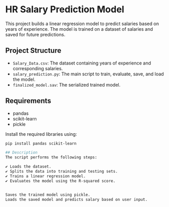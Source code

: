 # HR Salary Prediction Model

This project builds a linear regression model to predict salaries based on years of experience. The model is trained on a dataset of salaries and saved for future predictions.

## Project Structure

- `Salary_Data.csv`: The dataset containing years of experience and corresponding salaries.
- `salary_prediction.py`: The main script to train, evaluate, save, and load the model.
- `finalized_model.sav`: The serialized trained model.

## Requirements

- pandas
- scikit-learn
- pickle

Install the required libraries using:
```bash
pip install pandas scikit-learn

## Description
The script performs the following steps:

✔ Loads the dataset.
✔ Splits the data into training and testing sets.
✔ Trains a linear regression model.
✔ Evaluates the model using the R-squared score.


Saves the trained model using pickle.
Loads the saved model and predicts salary based on user input.
